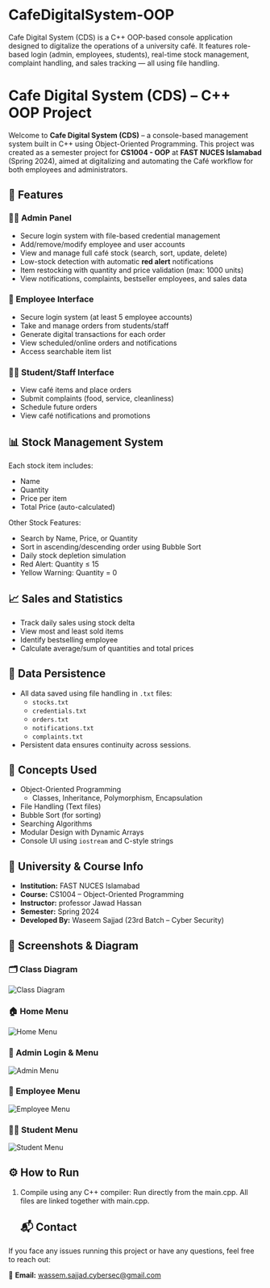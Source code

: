 # CafeDigitalSystem-OOP
Cafe Digital System (CDS) is a C++ OOP-based console application designed to digitalize the operations of a university café. It features role-based login (admin, employees, students), real-time stock management, complaint handling, and sales tracking — all using file handling.

# Cafe Digital System (CDS) – C++ OOP Project

Welcome to **Cafe Digital System (CDS)** – a console-based management system built in C++ using Object-Oriented Programming. This project was created as a semester project for **CS1004 - OOP** at **FAST NUCES Islamabad** (Spring 2024), aimed at digitalizing and automating the Café workflow for both employees and administrators.

## 🚀 Features

### 👨‍💼 Admin Panel
- Secure login system with file-based credential management
- Add/remove/modify employee and user accounts
- View and manage full café stock (search, sort, update, delete)
- Low-stock detection with automatic **red alert** notifications
- Item restocking with quantity and price validation (max: 1000 units)
- View notifications, complaints, bestseller employees, and sales data

### 👷 Employee Interface
- Secure login system (at least 5 employee accounts)
- Take and manage orders from students/staff
- Generate digital transactions for each order
- View scheduled/online orders and notifications
- Access searchable item list

### 🧑‍🎓 Student/Staff Interface
- View café items and place orders
- Submit complaints (food, service, cleanliness)
- Schedule future orders
- View café notifications and promotions

## 📊 Stock Management System
Each stock item includes:
- Name
- Quantity
- Price per item
- Total Price (auto-calculated)

Other Stock Features:
- Search by Name, Price, or Quantity
- Sort in ascending/descending order using Bubble Sort
- Daily stock depletion simulation
- Red Alert: Quantity ≤ 15
- Yellow Warning: Quantity = 0

## 📈 Sales and Statistics
- Track daily sales using stock delta
- View most and least sold items
- Identify bestselling employee
- Calculate average/sum of quantities and total prices

## 💾 Data Persistence
- All data saved using file handling in `.txt` files:
  - `stocks.txt`
  - `credentials.txt`
  - `orders.txt`
  - `notifications.txt`
  - `complaints.txt`
- Persistent data ensures continuity across sessions.

## 🧠 Concepts Used
- Object-Oriented Programming
  - Classes, Inheritance, Polymorphism, Encapsulation
- File Handling (Text files)
- Bubble Sort (for sorting)
- Searching Algorithms
- Modular Design with Dynamic Arrays
- Console UI using `iostream` and C-style strings


## 🏫 University & Course Info

- **Institution:** FAST NUCES Islamabad  
- **Course:** CS1004 – Object-Oriented Programming  
- **Instructor:** professor Jawad Hassan  
- **Semester:** Spring 2024  
- **Developed By:** Waseem Sajjad (23rd Batch – Cyber Security)

## 📸 Screenshots & Diagram

### 🗂️ Class Diagram
![Class Diagram](docs/class_diagram.jpg)

### 🏠 Home Menu
![Home Menu](docs/home.PNG)

### 🔐 Admin Login & Menu
![Admin Menu](docs/admin_menu.PNG)

### 👷 Employee Menu
![Employee Menu](docs/employee_menu.PNG)

### 🧑‍🎓 Student Menu
![Student Menu](docs/student_menu.PNG)

## ⚙️ How to Run

1. Compile using any C++ compiler:
   Run directly from the main.cpp. All files are linked together with main.cpp.

   ## 📬 Contact

If you face any issues running this project or have any questions, feel free to reach out:

📧 **Email:** wassem.sajjad.cybersec@gmail.com



